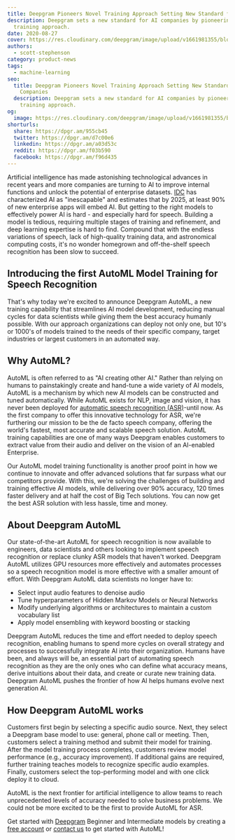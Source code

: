 ```yaml
---
title: Deepgram Pioneers Novel Training Approach Setting New Standard for AI Companies
description: Deepgram sets a new standard for AI companies by pioneering novel
  training approach.
date: 2020-08-27
cover: https://res.cloudinary.com/deepgram/image/upload/v1661981355/blog/deepgram-pioneers-novel-training-approach-setting-new-standard-for-ai-companies-2/dg-pioneers-novel-training%402x.jpg
authors:
  - scott-stephenson
category: product-news
tags:
  - machine-learning
seo:
  title: Deepgram Pioneers Novel Training Approach Setting New Standard for AI
    Companies
  description: Deepgram sets a new standard for AI companies by pioneering novel
    training approach.
og:
  image: https://res.cloudinary.com/deepgram/image/upload/v1661981355/blog/deepgram-pioneers-novel-training-approach-setting-new-standard-for-ai-companies-2/dg-pioneers-novel-training%402x.jpg
shorturls:
  share: https://dpgr.am/955cb45
  twitter: https://dpgr.am/d7c00e6
  linkedin: https://dpgr.am/a03d53c
  reddit: https://dpgr.am/f03b590
  facebook: https://dpgr.am/f96d435
---
```

Artificial intelligence has made astonishing technological advances in recent years and more companies are turning to AI to improve internal functions and unlock the potential of enterprise datasets. [IDC](https://www.cio.com/article/3519273/key-to-sustained-digital-transformation-in-2020-people.html) has characterized AI as "inescapable" and estimates that by 2025, at least 90% of new enterprise apps will embed AI. But getting to the right models to effectively power AI is hard - and especially hard for speech. Building a model is tedious, requiring multiple stages of training and refinement, and deep learning expertise is hard to find. Compound that with the endless variations of speech, lack of high-quality training data, and astronomical computing costs, it's no wonder homegrown and off-the-shelf speech recognition has been slow to succeed.

## **Introducing the first AutoML Model Training for Speech Recognition**

That's why today we're excited to announce Deepgram AutoML, a new training capability that streamlines AI model development, reducing manual cycles for data scientists while giving them the best accuracy humanly possible. With our approach organizations can deploy not only one, but 10's or 1000's of models trained to the needs of their specific company, target industries or largest customers in an automated way.

## **Why AutoML?**

AutoML is often referred to as "AI creating other AI." Rather than relying on humans to painstakingly create and hand-tune a wide variety of AI models, AutoML is a mechanism by which new AI models can be constructed and tuned automatically. While AutoML exists for NLP, image and vision, it has never been deployed for [automatic speech recognition (ASR)](https://blog.deepgram.com/what-is-asr/)-until now. As the first company to offer this innovative technology for ASR, we're furthering our mission to be the de facto speech company, offering the world's fastest, most accurate and scalable speech solution. AutoML training capabilities are one of many ways Deepgram enables customers to extract value from their audio and deliver on the vision of an AI-enabled Enterprise.

Our AutoML model training functionality is another proof point in how we continue to innovate and offer advanced solutions that far surpass what our competitors provide. With this, we're solving the challenges of building and training effective AI models, while delivering over 90% accuracy, 120 times faster delivery and at half the cost of Big Tech solutions. You can now get the best ASR solution with less hassle, time and money.

## **About Deepgram AutoML**

Our state-of-the-art AutoML for speech recognition is now available to engineers, data scientists and others looking to implement speech recognition or replace clunky ASR models that haven't worked. Deepgram AutoML utilizes GPU resources more effectively and automates processes so a speech recognition model is more effective with a smaller amount of effort. With Deepgram AutoML data scientists no longer have to:

* Select input audio features to denoise audio
* Tune hyperparameters of Hidden Markov Models or Neural Networks
* Modify underlying algorithms or architectures to maintain a custom vocabulary list
* Apply model ensembling with keyword boosting or stacking

Deepgram AutoML reduces the time and effort needed to deploy speech recognition, enabling humans to spend more cycles on overall strategy and processes to successfully integrate AI into their organization. Humans have been, and always will be, an essential part of automating speech recognition as they are the only ones who can define what accuracy means, derive intuitions about their data, and create or curate new training data. Deepgram AutoML pushes the frontier of how AI helps humans evolve next generation AI.

## **How Deepgram AutoML works**

Customers first begin by selecting a specific audio source. Next, they select a Deepgram base model to use: general, phone call or meeting. Then, customers select a training method and submit their model for training. After the model training process completes, customers review model performance (e.g., accuracy improvement). If additional gains are required, further training teaches models to recognize specific audio examples. Finally, customers select the top-performing model and with one click deploy it to cloud.

AutoML is the next frontier for artificial intelligence to allow teams to reach unprecedented levels of accuracy needed to solve business problems. We could not be more excited to be the first to provide AutoML for ASR.

Get started with [Deepgram](https://www.deepgram.com/) Beginner and Intermediate models by creating a [free account](https://try.deepgram.com/) or [contact us](https://deepgram.com/contact-us) to get started with AutoML!

<WhitepaperPromo whitepaper="deepgram-whitepaper-how-deepgram-works"></WhitepaperPromo>